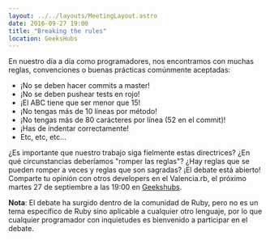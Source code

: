 ```yaml
---
layout: ../../layouts/MeetingLayout.astro
date: 2016-09-27 19:00
title: "Breaking the rules"
location: GeeksHubs
---
```


En nuestro día a día como programadores, nos encontramos con muchas reglas, convenciones o buenas prácticas comúnmente aceptadas:

 - ¡No se deben hacer commits a master!
 - ¡No se deben pushear tests en rojo!
 - ¡El ABC tiene que ser menor que 15!
 - ¡No tengas más de 10 líneas por método!
 - ¡No tengas más de 80 carácteres por línea (52 en el commit)!
 - ¡Has de indentar correctamente!
 - Etc, etc, etc...

¿Es importante que nuestro trabajo siga fielmente estas directrices? ¿En qué circunstancias deberíamos "romper las reglas"? ¿Hay reglas que se pueden romper a veces y reglas que son sagradas? ¡El debate está abierto! Comparte tu opinión con otros developers en el Valencia.rb, el próximo martes 27 de septiembre a las 19:00 en [Geekshubs](http://geekshubs.com/es/contacto-coworking-geekshubs/).

**Nota**: El debate ha surgido dentro de la comunidad de Ruby, pero no es un tema específico de Ruby sino aplicable a cualquier otro lenguaje, por lo que cualquier programador con inquietudes es bienvenido a participar en el debate.
